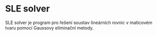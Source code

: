 # SLE solver

SLE solver je program pro řešení soustav lineárních rovnic v maticovém tvaru
pomocí Gaussovy eliminační metody.
